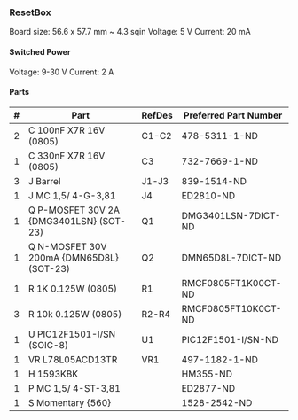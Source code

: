 ### ResetBox ###

Board size: 56.6 x 57.7 mm ~ 4.3 sqin
Voltage: 5 V
Current: 20 mA


#### Switched Power ####

Voltage: 9-30 V
Current: 2 A


#### Parts ####

|  # | Part                                      | RefDes  | Preferred Part Number      |
|---:|-------------------------------------------|---------|----------------------------|
|  2 | C 100nF X7R 16V (0805)                    | C1-C2   | 478-5311-1-ND              |
|  1 | C 330nF X7R 16V (0805)                    | C3      | 732-7669-1-ND              |
|  3 | J Barrel                                  | J1-J3   | 839-1514-ND                |
|  1 | J MC 1,5/ 4-G-3,81                        | J4      | ED2810-ND                  |
|  1 | Q P-MOSFET 30V 2A {DMG3401LSN} (SOT-23)   | Q1      | DMG3401LSN-7DICT-ND        |
|  1 | Q N-MOSFET 30V 200mA {DMN65D8L} (SOT-23)  | Q2      | DMN65D8L-7DICT-ND          |
|  1 | R 1K 0.125W (0805)                        | R1      | RMCF0805FT1K00CT-ND        |
|  3 | R 10k 0.125W (0805)                       | R2-R4   | RMCF0805FT10K0CT-ND        |
|  1 | U PIC12F1501-I/SN (SOIC-8)                | U1      | PIC12F1501-I/SN-ND         |
|  1 | VR L78L05ACD13TR                          | VR1     | 497-1182-1-ND              |
|  1 | H 1593KBK                                 |         | HM355-ND                   |
|  1 | P MC 1,5/ 4-ST-3,81                       |         | ED2877-ND                  |
|  1 | S Momentary {560}                         |         | 1528-2542-ND               |

